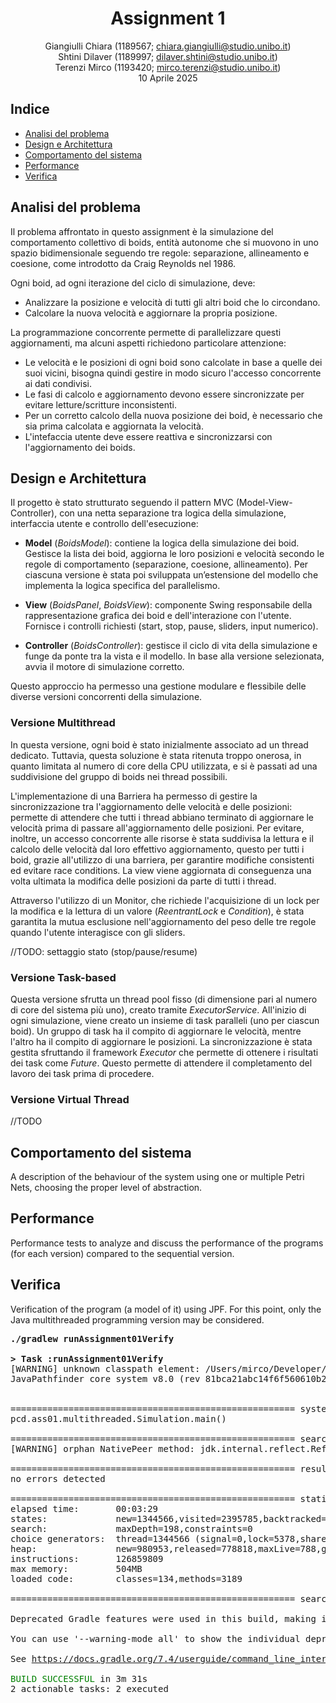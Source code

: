 <div align="center">

# Assignment 1

Giangiulli Chiara (1189567; chiara.giangiulli@studio.unibo.it)  
Shtini Dilaver (1189997; dilaver.shtini@studio.unibo.it)  
Terenzi Mirco (1193420; mirco.terenzi@studio.unibo.it)  
10 Aprile 2025

</div>

## Indice

- [Analisi del problema](#analisi-del-problema)
- [Design e Architettura](#design-e-architettura)
- [Comportamento del sistema](#comportamento-del-sistema)
- [Performance](#performance)
- [Verifica](#verifica)

## Analisi del problema
Il problema affrontato in questo assignment è la simulazione del comportamento collettivo di boids, entità autonome che si muovono in uno spazio bidimensionale seguendo tre regole: separazione, allineamento e coesione, come introdotto da Craig Reynolds nel 1986.

Ogni boid, ad ogni iterazione del ciclo di simulazione, deve:

- Analizzare la posizione e velocità di tutti gli altri boid che lo circondano.
- Calcolare la nuova velocità e aggiornare la propria posizione.

La programmazione concorrente permette di parallelizzare questi aggiornamenti, ma alcuni aspetti richiedono particolare attenzione:

- Le velocità e le posizioni di ogni boid sono calcolate in base a quelle dei suoi vicini, bisogna quindi gestire in modo sicuro l'accesso concorrente ai dati condivisi.
- Le fasi di calcolo e aggiornamento devono essere sincronizzate per evitare letture/scritture inconsistenti.
- Per un corretto calcolo della nuova posizione dei boid, è necessario che sia prima calcolata e aggiornata la velocità.
- L'intefaccia utente deve essere reattiva e sincronizzarsi con l'aggiornamento dei boids.


## Design e Architettura

Il progetto è stato strutturato seguendo il pattern MVC (Model-View-Controller), con una netta separazione tra logica della simulazione, interfaccia utente e controllo dell'esecuzione:

- **Model** (_BoidsModel_): contiene la logica della simulazione dei boid. Gestisce la lista dei boid, aggiorna le loro posizioni e velocità secondo le regole di comportamento (separazione, coesione, allineamento).
  Per ciascuna versione è stata poi sviluppata un’estensione del modello che implementa la logica specifica del parallelismo.
- **View** (_BoidsPanel_, _BoidsView_): componente Swing responsabile della rappresentazione grafica dei boid e dell'interazione con l'utente. Fornisce i controlli richiesti (start, stop, pause, sliders, input numerico).

- **Controller** (_BoidsController_): gestisce il ciclo di vita della simulazione e funge da ponte tra la vista e il modello. In base alla versione selezionata, avvia il motore di simulazione corretto.

Questo approccio ha permesso una gestione modulare e flessibile delle diverse versioni concorrenti della simulazione.

### Versione Multithread
In questa versione, ogni boid è stato inizialmente associato ad un thread dedicato. Tuttavia, questa soluzione è stata ritenuta troppo onerosa, in quanto limitata al numero di core della CPU utilizzata, e si è passati ad una suddivisione del gruppo di boids nei thread possibili.

L'implementazione di una Barriera ha permesso di gestire la sincronizzazione tra l'aggiornamento delle velocità e delle posizioni: permette di attendere che tutti i thread abbiano terminato di aggiornare le velocità prima di passare all'aggiornamento delle posizioni.
Per evitare, inoltre, un accesso concorrente alle risorse è stata suddivisa la lettura e il calcolo delle velocità dal loro effettivo aggiornamento, questo per tutti i boid, grazie all'utilizzo di una barriera, per garantire modifiche consistenti ed evitare race conditions.
La view viene aggiornata di conseguenza una volta ultimata la modifica delle posizioni da parte di tutti i thread.

Attraverso l'utilizzo di un Monitor, che richiede l'acquisizione di un lock per la modifica e la lettura di un valore (_ReentrantLock_ e _Condition_), è stata garantita la mutua esclusione nell'aggiornamento del peso delle tre regole quando l'utente interagisce con gli sliders.

//TODO: settaggio stato (stop/pause/resume)

### Versione Task-based
Questa versione sfrutta un thread pool fisso (di dimensione pari al numero di core del sistema più uno), creato tramite _ExecutorService_. 
All'inizio di ogni simulazione, viene creato un insieme di task paralleli (uno per ciascun boid).
Un gruppo di task ha il compito di aggiornare le velocità, mentre l'altro ha il compito di aggiornare le posizioni.
La sincronizzazione è stata gestita sfruttando il framework _Executor_ che permette di ottenere i risultati dei task come _Future_. 
Questo permette di attendere il completamento del lavoro dei task prima di procedere.

### Versione Virtual Thread
//TODO


## Comportamento del sistema
A description of the behaviour of the system using one or multiple Petri Nets, choosing the proper level of abstraction.

## Performance
Performance tests to analyze and discuss the performance of the programs (for each version) compared to the sequential version.

## Verifica
Verification of the program (a model of it) using JPF. For this point, only the Java multithreaded programming version may be considered.
<pre>
<b>./gradlew runAssignment01Verify</b>

<b>> Task :runAssignment01Verify</b>
[WARNING] unknown classpath element: /Users/mirco/Developer/jpf-template-project/jpf-runner/build/examples
JavaPathfinder core system v8.0 (rev 81bca21abc14f6f560610b2aed65832fbc543994) - (C) 2005-2014 United States Government. All rights reserved.


====================================================== system under test
pcd.ass01.multithreaded.Simulation.main()

====================================================== search started: 04/04/25, 13:52
[WARNING] orphan NativePeer method: jdk.internal.reflect.Reflection.getCallerClass(I)Ljava/lang/Class;

====================================================== results
no errors detected

====================================================== statistics
elapsed time:       00:03:29
states:             new=1344566,visited=2395785,backtracked=3740351,end=288
search:             maxDepth=198,constraints=0
choice generators:  thread=1344566 (signal=0,lock=5378,sharedRef=1238321,threadApi=2,reschedule=8944), data=0
heap:               new=980953,released=778818,maxLive=788,gcCycles=3596188
instructions:       126859809
max memory:         504MB
loaded code:        classes=134,methods=3189

====================================================== search finished: 04/04/25, 13:55

Deprecated Gradle features were used in this build, making it incompatible with Gradle 8.0.

You can use '--warning-mode all' to show the individual deprecation warnings and determine if they come from your own scripts or plugins.

See <a href="https://docs.gradle.org/7.4/userguide/command_line_interface.html#sec:command_line_warnings">https://docs.gradle.org/7.4/userguide/command_line_interface.html#sec:command_line_warnings</a>

<span style="color:green">BUILD SUCCESSFUL</span> in 3m 31s
2 actionable tasks: 2 executed
</pre>
